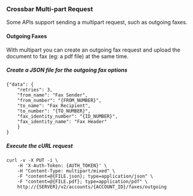 

### Crossbar Multi-part Request

Some APIs support sending a multipart request, such as outgoing faxes.

#### Outgoing Faxes

With multipart you can create an outgoing fax request and upload the document to fax (eg: a pdf file) at the same time.

##### Create a JSON file for the outgoing fax options

    {"data": {
        "retries": 3,
        "from_name": "Fax Sender",
        "from_number": "{FROM_NUMBER}",
        "to_name": "Fax Recipient",
        "to_number": "{TO_NUMBER}",
        "fax_identity_number": "{ID_NUMBER}",
        "fax_identity_name": "Fax Header"
        }
    }

##### Execute the cURL request

    curl -v -X PUT -i \
        -H 'X-Auth-Token: {AUTH_TOKEN}' \
        -H "Content-Type: multipart/mixed" \
        -F "content=@{FILE.json}; type=application/json" \
        -F "content=@{FILE.pdf}; type=application/pdf" \
        http://{SERVER}/v2/accounts/{ACCOUNT_ID}/faxes/outgoing
